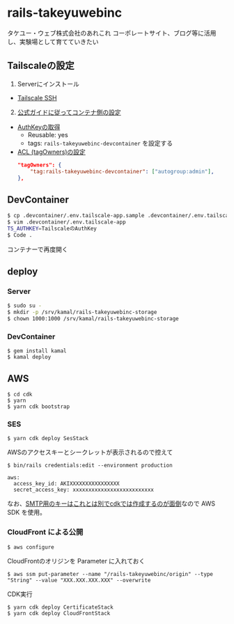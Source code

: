 # rails-takeyuwebinc

タケユー・ウェブ株式会社のあれこれ
コーポレートサイト、ブログ等に活用し、実験場として育てていきたい

## Tailscaleの設定
1. Serverにインストール
  - [Tailscale SSH](https://tailscale.com/kb/1193/tailscale-ssh)
2. [公式ガイドに従ってコンテナ側の設定](https://tailscale.com/blog/docker-tailscale-guide)
  - [AuthKeyの取得](https://login.tailscale.com/admin/settings/keys)
    - Reusable: yes
    - tags: `rails-takeyuwebinc-devcontainer` を設定する
  - [ACL (tagOwners)の設定](https://login.tailscale.com/admin/acls/file)
    ```json
    "tagOwners": {
	    "tag:rails-takeyuwebinc-devcontainer": ["autogroup:admin"],
    },
    ```

## DevContainer
```bash
$ cp .devcontainer/.env.tailscale-app.sample .devcontainer/.env.tailscale-app
$ vim .devcontainer/.env.tailscale-app
TS_AUTHKEY=TailscaleのAuthKey
$ Code .
```

コンテナーで再度開く

## deploy

### Server
```bash
$ sudo su -
$ mkdir -p /srv/kamal/rails-takeyuwebinc-storage
$ chown 1000:1000 /srv/kamal/rails-takeyuwebinc-storage
```

### DevContainer
```
$ gem install kamal
$ kamal deploy
```

## AWS
```
$ cd cdk
$ yarn
$ yarn cdk bootstrap
```

### SES
```
$ yarn cdk deploy SesStack
```

AWSのアクセスキーとシークレットが表示されるので控えて

```
$ bin/rails credentials:edit --environment production
```

```
aws:
  access_key_id: AKIXXXXXXXXXXXXXXXX
  secret_access_key: xxxxxxxxxxxxxxxxxxxxxxxxxx
```

なお、[SMTP用のキーはこれとは別でcdkでは作成するのが面倒](https://stackoverflow.com/questions/69736117/how-can-i-generate-aws-ses-smtp-credentials-using-the-cdk)なので AWS SDK を使用。

### CloudFront による公開

```
$ aws configure
```

CloudFrontのオリジンを Parameter に入れておく

```
$ aws ssm put-parameter --name "/rails-takeyuwebinc/origin" --type "String" --value "XXX.XXX.XXX.XXX" --overwrite
```

CDK実行

```
$ yarn cdk deploy CertificateStack
$ yarn cdk deploy CloudFrontStack
```
